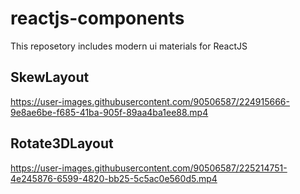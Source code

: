 # reactjs-components
This reposetory includes modern ui materials for ReactJS

## SkewLayout

https://user-images.githubusercontent.com/90506587/224915666-9e8ae6be-f685-41ba-905f-89aa4ba1ee88.mp4


## Rotate3DLayout

https://user-images.githubusercontent.com/90506587/225214751-4e245876-6599-4820-bb25-5c5ac0e560d5.mp4

